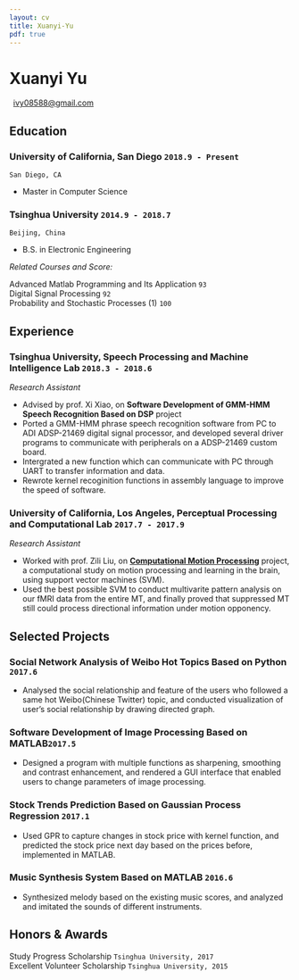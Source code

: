 ```yaml
---
layout: cv
title: Xuanyi-Yu
pdf: true
---
```

# Xuanyi __Yu__

<i class="fi-mail" style="text-align: center"></i>
<a href="ivy08588@gmail.com" style="margin-left:0.5em">ivy08588@gmail.com</a>


## Education

### __University of California, San Diego__ `2018.9 - Present`
```
San Diego, CA
```
- Master in Computer Science

### __Tsinghua University__ `2014.9 - 2018.7`
```
Beijing, China
```
- B.S. in Electronic Engineering

_Related Courses and Score:_<br>

Advanced Matlab Programming and Its Application  `93` <br>
Digital Signal Processing   `92` <br>
Probability and Stochastic Processes (1) `100` <br>

## Experience

### __Tsinghua University, Speech Processing and Machine Intelligence Lab__  `2018.3 - 2018.6`
_Research Assistant_<br>
- Advised by prof. Xi Xiao, on __Software Development of GMM-HMM Speech Recognition Based on DSP__ project
- Ported a GMM-HMM phrase speech recognition software from PC to ADI ADSP-21469 digital signal processor, and developed several driver programs to communicate with peripherals on a ADSP-21469 custom board.
- Intergrated a new function which can communicate with PC through UART to transfer information and data.
- Rewrote kernel recoginition functions in assembly language to improve the speed of software.

### __University of California, Los Angeles, Perceptual Processing and Computational Lab__ `2017.7 - 2017.9`
_Research Assistant_<br>
- Worked with prof. Zili Liu, on __[Computational Motion Processing](https://zililab.psych.ucla.edu/research/computational-motion-processing/)__ project, a computational study on motion processing and learning in the brain, using support vector machines (SVM). 
- Used the best possible SVM to conduct multivarite pattern analysis on our fMRI data from the entire MT, and finally proved that suppressed MT still could process directional information under motion opponency.


## Selected Projects

### __Social Network Analysis of Weibo Hot Topics Based on Python__ `2017.6`
- Analysed the social relationship and feature of the users who followed a same hot Weibo(Chinese Twitter) topic, and conducted visualization of user’s social relationship by drawing directed graph.

### __Software Development of Image Processing Based on MATLAB__`2017.5`
-	Designed a program with multiple functions as sharpening, smoothing and contrast enhancement, and rendered a GUI interface that enabled users to change parameters of image processing.

### __Stock Trends Prediction Based on Gaussian Process Regression__ `2017.1`
- Used GPR to capture changes in stock price with kernel function, and predicted the stock price next day based on the prices before, implemented in MATLAB.

### __Music Synthesis System Based on MATLAB__ `2016.6`
- Synthesized melody based on the existing music scores, and analyzed and imitated the sounds of different instruments.

## Honors & Awards

Study Progress Scholarship  `Tsinghua University, 2017` <br>
Excellent Volunteer Scholarship `Tsinghua University, 2015` <br>


<!-- ### Footer

Last updated: May 2013 -->

